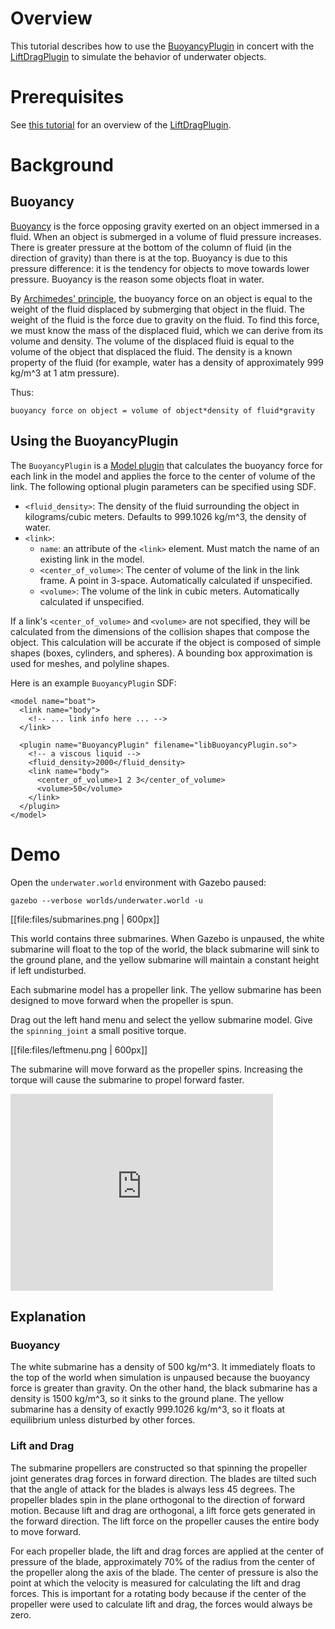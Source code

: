 # Overview

This tutorial describes how to use the [BuoyancyPlugin](http://gazebosim.org/api/code/dev/classgazebo_1_1BuoyancyPlugin.html) in concert with the
[LiftDragPlugin](http://gazebosim.org/api/code/dev/classgazebo_1_1LiftDragPlugin.html) to simulate the behavior of underwater objects.

# Prerequisites
See [this tutorial](http://gazebosim.org/tutorials?tut=lift_drag&cat=physics)
for an overview of the [LiftDragPlugin](http://gazebosim.org/api/code/dev/classgazebo_1_1LiftDragPlugin.html).

# Background

## Buoyancy

[Buoyancy](http://en.wikipedia.org/wiki/Buoyancy) is the force opposing
gravity exerted on an object immersed in a fluid. When an object is
submerged in a volume of fluid pressure increases. There is greater pressure
at the bottom of the column of fluid (in the direction of gravity) than
there is at the top. Buoyancy is due to this pressure difference: it is the
tendency for objects to move towards lower pressure. Buoyancy is the reason
some objects float in water.

By [Archimedes' principle](http://en.wikipedia.org/wiki/Archimedes%27_principle), the
buoyancy force on an object is equal to the weight of the fluid displaced by
submerging that object in the fluid. The weight of the fluid is the force
due to gravity on the fluid. To find this force, we must know the mass of
the displaced fluid, which we can derive from its volume and density. The
volume of the displaced fluid is equal to the volume of the object that
displaced the fluid. The density is a known property of the fluid (for
    example, water has a density of approximately 999 kg/m^3 at 1 atm
    pressure).

Thus:

~~~
buoyancy force on object = volume of object*density of fluid*gravity
~~~

## Using the BuoyancyPlugin

The `BuoyancyPlugin` is a [Model plugin](http://gazebosim.org/api/code/dev/classgazebo_1_1ModelPlugin.html) that calculates the buoyancy force for each link in the model and applies the force to the center of volume of the link.  The following optional plugin parameters can be specified using SDF.

* `<fluid_density>`: The density of the fluid surrounding the object in kilograms/cubic meters.  Defaults to 999.1026 kg/m^3, the density of water.
* `<link>`:
  * `name`: an attribute of the `<link>` element. Must match the name of an existing link in the model.
  * `<center_of_volume>`: The center of volume of the link in the link frame. A point in 3-space. Automatically calculated if unspecified.
  * `<volume>`: The volume of the link in cubic meters. Automatically calculated if unspecified.

If a link's `<center_of_volume>` and `<volume>` are not specified, they will
be calculated from the dimensions of the collision shapes that compose the
object. This calculation will be accurate if the object is composed of
simple shapes (boxes, cylinders, and spheres). A bounding box approximation
is used for meshes, and polyline shapes.

Here is an example `BuoyancyPlugin` SDF:

~~~
<model name="boat">
  <link name="body">
    <!-- ... link info here ... -->
  </link>

  <plugin name="BuoyancyPlugin" filename="libBuoyancyPlugin.so">
    <!-- a viscous liquid -->
    <fluid_density>2000</fluid_density>
    <link name="body">
      <center_of_volume>1 2 3</center_of_volume>
      <volume>50</volume>
    </link>
  </plugin>
</model>
~~~

# Demo

Open the `underwater.world` environment with Gazebo paused:

~~~
gazebo --verbose worlds/underwater.world -u
~~~

[[file:files/submarines.png | 600px]]

This world contains three submarines. When Gazebo is unpaused, the white
submarine will float to the top of the world, the black submarine will sink
to the ground plane, and the yellow submarine will maintain a constant
height if left undisturbed.

Each submarine model has a propeller link. The yellow submarine has been designed to move forward when the propeller is spun.

Drag out the left hand menu and select the yellow submarine model. Give the
`spinning_joint` a small positive torque.

[[file:files/leftmenu.png | 600px]]

The submarine will move forward as the propeller spins. Increasing the
torque will cause the submarine to propel forward faster.

<iframe width="420" height="315" src="https://www.youtube.com/embed/Jmz-N7zqK8g" frameborder="0" allowfullscreen></iframe>

## Explanation

### Buoyancy

The white submarine has a density of 500 kg/m^3. It immediately floats to
the top of the world when simulation is unpaused because the buoyancy force
is greater than gravity. On the other hand, the black submarine has
a density is 1500 kg/m^3, so it sinks to the ground plane. The yellow
submarine has a density of exactly 999.1026 kg/m^3, so it floats at
equilibrium unless disturbed by other forces.

### Lift and Drag

The submarine propellers are constructed so that spinning the propeller
joint generates drag forces in forward direction. The blades are tilted such
that the angle of attack for the blades is always less 45 degrees. The
propeller blades spin in the plane orthogonal to the direction of forward
motion. Because lift and drag are orthogonal, a lift force gets generated in
the forward direction. The lift force on the propeller causes the entire
body to move forward.

For each propeller blade, the lift and drag forces are applied at the center
of pressure of the blade, approximately 70% of the radius from the center of
the propeller along the axis of the blade. The center of pressure is also
the point at which the velocity is measured for calculating the lift and
drag forces. This is important for a rotating body because if the center of
the propeller were used to calculate lift and drag, the forces would always
be zero.
